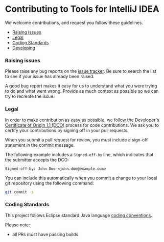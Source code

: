 # Contributing to Tools for IntelliJ IDEA

We welcome contributions, and request you follow these guidelines.

 - [Raising issues](#raising-issues)
 - [Legal](#legal)
 - [Coding Standards](#coding-standards)
 - [Developing](DEVELOPING.md)

### Raising issues

Please raise any bug reports on the [issue tracker](https://github.ibm.com/liberty-dev-ex/intellij-lsp-common-provider). Be sure to search the list to see if your issue has already been raised.

A good bug report makes it easy for us to understand what you were trying to do and what went wrong. Provide as much context as possible so we can try to recreate the issue.

### Legal

In order to make contribution as easy as possible, we follow the [Developer's Certificate of Origin 1.1 (DCO)](https://developercertificate.org/) process for code contributions. We ask you to certify your contributions by signing off in your pull requests.

When you submit a pull request for review, you
must include a sign-off statement in the commit message.

The following example includes a `Signed-off-by` line, which indicates that the
submitter accepts the DCO:

```text
Signed-off-by: John Doe <john.doe@example.com>
```

You can include this automatically when you commit a change to your
local git repository using the following command:

```bash
git commit -s
```

### Coding Standards

This project follows Eclipse standard Java language [coding conventions](https://wiki.eclipse.org/Coding_Conventions).

Please note:
 - all PRs must have passing builds

